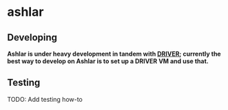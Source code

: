 # ashlar


## Developing

**Ashlar is under heavy development in tandem with
[DRIVER](https://github.com/WorldBank-Transport/DRIVER); currently the best way to develop
on Ashlar is to set up a DRIVER VM and use that.**


## Testing

TODO: Add testing how-to
